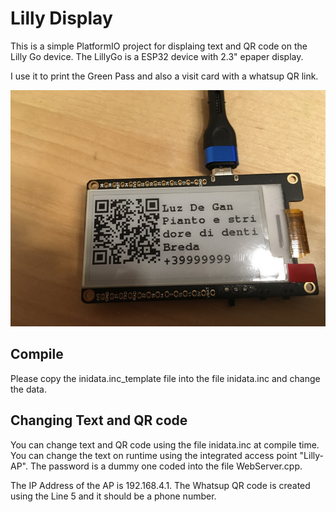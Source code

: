 # Lilly Display
This is a simple PlatformIO project for displaing text and QR code on the Lilly Go device.
The LillyGo is a ESP32 device with 2.3" epaper display.

I use it to print the Green Pass and also a visit card with a whatsup QR link.

![Device](https://github.com/aaaasmile/LillyDisplay/blob/main/doc/IMG_0634.JPG?raw=true)

## Compile
Please copy the inidata.inc_template file into the file inidata.inc and change the data.

## Changing Text and QR code
You can change text and QR code using the file inidata.inc at compile time.
You can change the text on runtime using the integrated access point "Lilly-AP".
The password is a dummy one coded into the file WebServer.cpp.

The IP Address of the AP is 192.168.4.1.
The Whatsup QR code is created using the Line 5 and it should be a phone number. 